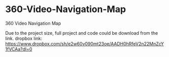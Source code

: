 # 360-Video-Navigation-Map
360 Video Navigation Map

Due to the project size, full project and code could be download from the link.
dropbox link: https://www.dropbox.com/sh/e2w60v090mt23oe/AADH0hRfeV2n22MnZcY1fVCAa?dl=0


